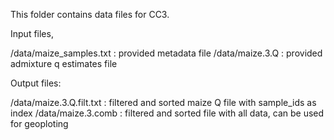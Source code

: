 This folder contains data files for CC3.

Input files, 

/data/maize_samples.txt :   provided metadata file
/data/maize.3.Q :           provided admixture q estimates file

Output files:

/data/maize.3.Q.filt.txt :  filtered and sorted maize Q file with sample_ids as index
/data/maize.3.comb :        filtered and sorted file with all data, can be used for geoploting